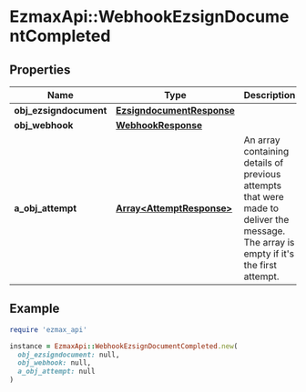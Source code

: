 # EzmaxApi::WebhookEzsignDocumentCompleted

## Properties

| Name | Type | Description | Notes |
| ---- | ---- | ----------- | ----- |
| **obj_ezsigndocument** | [**EzsigndocumentResponse**](EzsigndocumentResponse.md) |  |  |
| **obj_webhook** | [**WebhookResponse**](WebhookResponse.md) |  |  |
| **a_obj_attempt** | [**Array&lt;AttemptResponse&gt;**](AttemptResponse.md) | An array containing details of previous attempts that were made to deliver the message. The array is empty if it&#39;s the first attempt. |  |

## Example

```ruby
require 'ezmax_api'

instance = EzmaxApi::WebhookEzsignDocumentCompleted.new(
  obj_ezsigndocument: null,
  obj_webhook: null,
  a_obj_attempt: null
)
```

